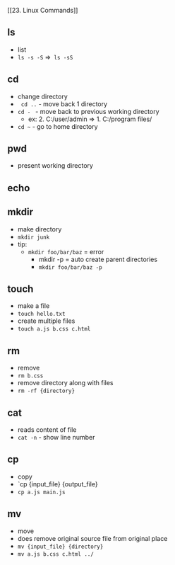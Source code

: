 
[[23. Linux Commands]]

## ls
- list
- `ls -s -S` =>` ls -sS`

## cd
- change directory 
- ` cd ..` - move back 1 directory
- `cd - ` - move back to previous working directory
	- ex: 2. C:/user/admin => 1. C:/program files/ 
- `cd ~`  - go to home directory

## pwd 
- present working directory

## echo

## mkdir
- make directory 
- `mkdir junk`
- tip:
	- `mkdir foo/bar/baz` = error
		- mkdir -p = auto create parent directories
		- `mkdir foo/bar/baz -p`

## touch
- make a file
- `touch hello.txt` 
- create multiple files
- `touch a.js b.css c.html`

## rm
- remove
- `rm b.css`
- remove directory along with files
- `rm -rf {directory}`


## cat
- reads content of file
- `cat -n` - show line number

## cp
- copy
- `cp {input_file} {output_file}
- `cp a.js main.js`

## mv 
- move
- does remove original source file from original place
- `mv {input_file} {directory}`
- `mv a.js b.css c.html ../`
